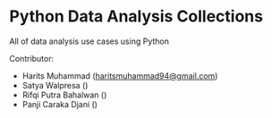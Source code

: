 # Python Data Analysis Collections
All of data analysis use cases using Python

Contributor:
- Harits Muhammad (haritsmuhammad94@gmail.com)
- Satya Walpresa ()
- Rifqi Putra Bahalwan ()
- Panji Caraka Djani ()
